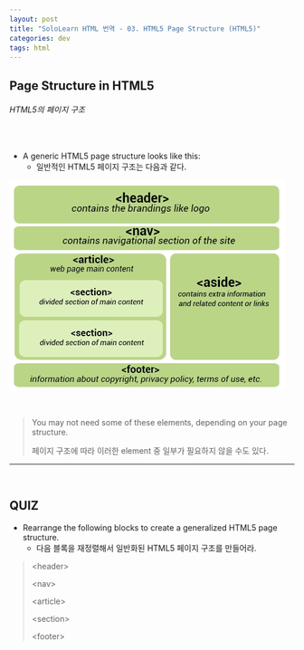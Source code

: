 ```yaml
---
layout: post
title: "SoloLearn HTML 번역 - 03. HTML5 Page Structure (HTML5)"
categories: dev
tags: html
---
```


## Page Structure in HTML5

###### HTML5의 페이지 구조

<br>

- A generic HTML5 page structure looks like this:
  - 일반적인 HTML5 페이지 구조는 다음과 같다.

![sololearn img](/assets/img/sololearn-html-html5-03-01.png)

<br>

> You may not need some of these elements, depending on your page structure.
>
> 페이지 구조에 따라 이러한 element 중 일부가 필요하지 않을 수도 있다.

------

<br>

## QUIZ

- Rearrange the following blocks to create a generalized HTML5 page structure.
  - 다음 블록을 재정렬해서 일반화된 HTML5 페이지 구조를 만들어라.

> \<header>
>
> \<nav>
>
> \<article>
>
> \<section>
>
> \<footer>

<br>